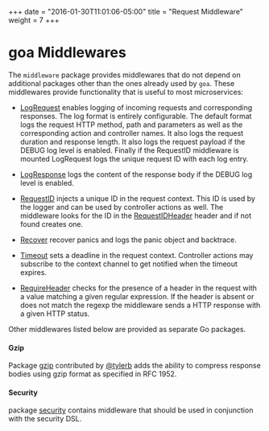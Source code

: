 +++
date = "2016-01-30T11:01:06-05:00"
title = "Request Middleware"
weight = 7
+++

# goa Middlewares

The `middleware` package provides middlewares that do not depend on additional packages other than
the ones already used by `goa`. These middlewares provide functionality that is useful to most
microservices:

* [LogRequest](https://goa.design/reference/goa/middleware#LogRequest) enables logging of
  incoming requests and corresponding responses. The log format is entirely configurable. The default
  format logs the request HTTP method, path and parameters as well as the corresponding
  action and controller names. It also logs the request duration and response length. It also logs
  the request payload if the DEBUG log level is enabled. Finally if the RequestID middleware is
  mounted LogRequest logs the unique request ID with each log entry.

* [LogResponse](https://goa.design/reference/goa/middleware#LogResponse) logs the content
  of the response body if the DEBUG log level is enabled.

* [RequestID](https://goa.design/reference/goa/middleware#RequestID) injects a unique ID
  in the request context. This ID is used by the logger and can be used by controller actions as
  well. The middleware looks for the ID in the
  [RequestIDHeader](https://goa.design/reference/goa/middleware#RequestIDHeader) header and if not
  found creates one.

* [Recover](https://goa.design/reference/goa/middleware#Recover) recover panics and logs
  the panic object and backtrace.

* [Timeout](https://goa.design/reference/goa/middleware#Timeout) sets a deadline in the
  request context. Controller actions may subscribe to the context channel to get notified when
  the timeout expires.

* [RequireHeader](https://goa.design/reference/goa/middleware#RequireHeader) checks for the
  presence of a header in the request with a value matching a given regular expression. If the
  header is absent or does not match the regexp the middleware sends a HTTP response with a given
  HTTP status.

Other middlewares listed below are provided as separate Go packages.

#### Gzip

Package [gzip](https://goa.design/reference/goa/middleware/gzip.html) contributed by
[@tylerb](https://github.com/tylerb) adds the ability to compress response bodies using gzip format
as specified in RFC 1952.

#### Security

package [security](https://goa.design/reference/goa/middleware/security.html) contains middleware
that should be used in conjunction with the security DSL.
